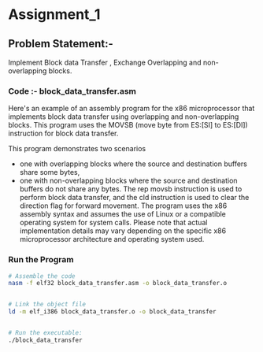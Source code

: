 
# Assignment_1

## Problem Statement:-

Implement Block data Transfer , Exchange Overlapping and non-overlapping blocks.


### Code :- block_data_transfer.asm

Here's an example of an assembly program for the x86 microprocessor that implements block data transfer using overlapping
and non-overlapping blocks. This program uses the MOVSB (move byte from ES:[SI] to ES:[DI]) instruction for block data transfer.

This program demonstrates two scenarios 
- one with overlapping blocks where the source and destination buffers share some bytes, 
- one with non-overlapping blocks where the source and destination buffers do not share any bytes. 
The rep movsb instruction is used to perform block data transfer, and the cld instruction is used to clear the direction flag for forward movement. 
The program uses the x86 assembly syntax and assumes the use of Linux or a compatible operating system for system calls. 
Please note that actual implementation details may vary depending on the specific x86 microprocessor architecture and operating system used.


### Run the Program


```bash
# Assemble the code
nasm -f elf32 block_data_transfer.asm -o block_data_transfer.o


# Link the object file
ld -m elf_i386 block_data_transfer.o -o block_data_transfer


# Run the executable:
./block_data_transfer
